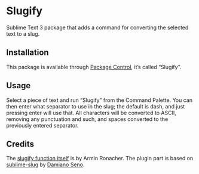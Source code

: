 # Slugify

Sublime Text 3 package that adds a command for converting the selected text to a slug.

Installation
------------
This package is available through [Package Control](https://sublime.wbond.net/), it’s called “Slugify”.

Usage
-----
Select a piece of text and run “Slugify” from the Command Palette. You can then enter what separator to use in the slug; the default is dash, and just pressing enter will use that. All characters will be converted to ASCII, removing any punctuation and such, and spaces converted to the previously entered separator.

Credits
-------
The [slugify function itself](http://flask.pocoo.org/snippets/5/) is by Armin Ronacher. The plugin part is based on [sublime-slug](https://github.com/madeingnecca/sublime-slug) by [Damiano Seno](https://github.com/madeingnecca).

